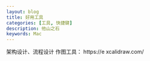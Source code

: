 ```yaml
---
layout: blog
title: 好用工具
categories: [工具, 快捷键]
description: 他山之石
keywords: Mac
---
```


架构设计、流程设计
作图工具：  https://e xcalidraw.com/ 


